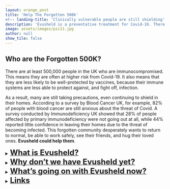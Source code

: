 ```yaml
---
layout: orange_post
title: 'Help The Forgotten 500k'
<!-- landing-title: 'Clinically vulnerable people are still shielding' -->
description: 'Evusheld is a preventative treatment for Covid-19. There are around 500k people who are still at increased risk from this deadly disease. The Government must protect them – Evusheld could help.'
image: assets/images/pic11.jpg
author: null
show_tile: false
---
```


<h2>Who are the Forgotten 500K?</h2>
<p>There are at least 500,000 people in the UK who are immunocompromised. This means they are often at higher risk from Covid-19. It also means that they are less likely to be well-protected by vaccines, because their immune systems are less able to protect against, and fight off, infection. </p>

<p>As a result, many are still taking precautions, even continuing to shield in their homes. According to a survey by Blood Cancer UK, for example, 82% of people with blood cancer are still anxious about the threat of Covid. A survey conducted by Immunodeficiency UK showed that 28% of people affected by primary immunodeficiency were not going out at all, while 44% reported little confidence in leaving their homes due to the threat of becoming infected. This forgotten community desperately wants to return to normal, be able to work safely, see their friends, and hug their loved ones. <b>Evusheld could help them</b>.</p>


<a href=""></a>
<details>
<summary><b><u><font size="+2">What is Evusheld?</font></u></b></summary>
<br>

<p>Evusheld is a preventative (or prophylactic) treatment that protects from Covid-19 by preventing infection and reducing the chances of becoming seriously ill. It can help to protect people whose weakened immune systems haven’t responded well to the vaccines by giving them the antibodies they can’t produce themselves; for this reason, Evusheld is called a ‘monoclonal antibody treatment.’ It is made up of two monoclonal antibodies: tixagevimab and cilgavimab.</p>

<p>While other Covid treatments are already used in the NHS, the existing treatments help to reduce the chances of being hospitalised or dying and help to clear the virus out quickly. They’re called ‘post-exposure’ treatments, and are an important way to protect the immunocompromised <b>after</b> they’ve become infected.</p>

<p>If you’re immunocompromised and test positive for Covid, see <a href="https://bloodcancer.org.uk/support-for-you/coronavirus-covid-19/covid-vaccine-blood-cancer/covid-antibody-treatment/">Blood Cancer UK’s advice</a> to understand what to do next, and how the process differs across the four nations. Its website is specific to people with blood cancer, but the information is useful for anyone who is <a href="https://www.nhs.uk/conditions/coronavirus-covid-19/self-care-and-treatments-for-coronavirus/treatments-for-coronavirus/">eligible</a> for these treatments. Charities supporting patients with your condition may also have advice on their website.</p>

<p>Yet the system through which these Covid treatments are delivered hasn’t been reliable. Only around <a href="https://reports.opensafely.org/reports/antivirals-and-nmabs-for-non-hospitalised-covid-19-patients-coverage-report/#demographic:~:text=Table%201%20Count,up%20to%20100%25">17%</a> of people who become infected with Covid and are referred for treatment, actually receive it. While many of those who didn’t receive treatment will not have needed it (because, for example, they didn’t have Covid symptoms), there are systemic issues in how these treatments are being delivered that mean that some people who need them just can’t access them. Relying, then, on treatments given only after becoming infected with Covid is a terrifying prospect for people who are at very high risk of hospitalisation, and death. </p>

<p>Despite these treatments, many people with weakened immune systems are still at higher risk of poor outcomes and death from Covid. People with blood cancer, for example, are <a href="https://www.ons.gov.uk/peoplepopulationandcommunity/birthsdeathsandmarriages/deaths/datasets/preexistingconditionsofpeoplewhodiedduetocovid19englandandwales">12 times</a> more likely to die from Covid than the general population, according to an analysis of ONS data by Blood Cancer UK. In people with a kidney transplant, the relative risk increased from 7 times higher than the general population in the first wave of Covid in 2020, to <a href="https://www.opensafely.org/research/2022/covid-mortality-changes-over-time/">26 times higher</a> in the third wave in 2021. An <a href="https://www.icnarc.org/our-audit/audits/cmp/reports">analysis of intensive care data</a> shows that, while only 1 in 134 of the population is immunocompromised, 1 in 11 of all people admitted to the ICU for Covid were immunocompromised, in the first half of this year.</p>

<p>Further, the likelihood of receiving these treatments after being infected with Covid is related to <a href="https://www.medrxiv.org/content/10.1101/2022.03.07.22272026v2.full.pdf">several factors</a> including whether they live in a deprived area, their ethnicity, and which region they live in. <b>To reduce their risk, the immunocompromised need a safe, effective treatment that aims to prevent them becoming infected in the first place.</b></p>

</details>


<details>
<summary><b><u><font size="+2">Why don’t we have Evusheld yet?</font></u></b></summary>
<br>

<p>Evusheld has been rolled out in 33 countries, including the United States, Canada, Japan, and France. Most of these countries have measured the impact and effectiveness of Evusheld to monitor whether it works against new variants. The latest <a href="https://academic.oup.com/cid/advance-article/doi/10.1093/cid/ciac625/6651663">real-world data</a>, published as a pre-print (undergoing peer-review) on July 29 and collected in Israel during the Omicron BA.1 and BA.2 waves, shows that immunocompromised <b>people who took Evusheld were half as likely to become infected with Covid, and 92% less likely to be hospitalised and/or die.</b></p>

<p>Although Evusheld was approved for use in the UK on 17 March 2022 by the Medicines and Healthcare Products Regulatory Agency (MHRA), the Government hasn’t bought any doses for use by the NHS. The Westminster Government’s rationale for this is that there isn’t enough evidence of Evusheld’s effectiveness against the Omicron subvariants. While the main clinical trials testing Evusheld were conducted against the Delta variant of the virus, newer research has shown that it’s still effective against Omicron BA.1 and BA.2, but less effective against Omicron BA.4 and BA.5. For more information on Evusheld’s effectiveness against the Omicron variants, see <a href="https://bloodcancer.org.uk/news/evusheld-does-it-work-against-omicron/">this blog</a> post by Blood Cancer UK.</p>

<p>It’s impossible to say whether Evusheld will be more or less effective against future variants, because we can’t predict how the virus will mutate. This is the same for all monoclonal antibody treatments, including sotrovimab, which is used in the NHS to treat Covid after you’ve been infected. The Covid vaccines are even more susceptible to reduced effectiveness against new variants than Evusheld or sotrovimab, because they target a part of the virus that has mutated considerably over the course of the pandemic. However, the Government has rightly continued to purchase vaccines.</p>

<p><b>We believe Evusheld should be bought by the Government, because it still has the ability to prevent Covid and can help to fight against the virus when someone comes into contact with it.</b> It’s needed for those people whose immune systems aren’t responding adequately to the vaccines. There are robust safeguards in place in the UK to ensure that drugs such as these are monitored for effectiveness in light of new variants – as is the case for sotrovimab. Evusheld should be bought, rolled out, and monitored accordingly when new variants arise.</p>

</details>


<details>
<summary><b><u><font size="+2">What’s going on with Evusheld now?</font></u></b></summary>
<br>

<p>In July, the National Institute for Health and Care Excellence (NICE) <a href="https://www.nice.org.uk/guidance/indevelopment/gid-ta11102">launched an appraisal</a> of Evusheld. This is an evaluation of its clinical and cost-effectiveness. Covid vaccines and other Covid treatments are normally rolled out before they’re fully appraised by NICE, via a pathway called <a href="https://www.nice.org.uk/covid-19/rapid-c19">RAPID C-19</a>. This is because the individual and public health need for these treatments is considered greater and more urgent than the need to determine how cost-effective they are. If the vaccines had undergone NICE appraisals before they were rolled out, for instance, they would have been delayed, typically for around one year.</p>

<p>In August, the Government announced that, based on advice from the RAPID C-19 Oversight Group and independent experts, it would wait until Evusheld had been appraised by NICE before deciding whether to make it available. This is unusual for Covid treatments: it’s the first time this has happened since the start of the pandemic. The NICE appraisal won’t be complete until the end of May 2023. For immunocompromised people who haven’t mounted an adequate response to the Covid vaccines, this means they may have very little protection against Covid this winter, and must rely on post-exposure Covid treatments after they become infected.</p>

<p>The immunocompromised urgently need a safe and effective treatment to help prevent them from getting infected with Covid, and from the severe outcomes associated with the disease. <b>The Government should buy Evusheld and make it available on the NHS in time for winter, to help protect those who can’t rely on vaccines and post-exposure treatments alone.</b></p>

</details>

<details>
<summary><b><u><font size="+2">Links</font></u></b></summary>
<br>

<p>Discover more about Evusheld <a href="https://getevusheld.uk/4_media.html">here</a>.</p>

</details>
